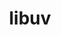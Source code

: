---
title: "libuv"
layout: cache
categories: [package, develop]
meta: {"versions": ["1.44.1"], "compilers": ["gcc@7.5.0"]}
spec_files: 
 - spec-0.json
spec_names:
 - 'libuv@1.44.1%gcc@7.5.0 arch=linux-ubuntu18.04-x86_64'
---